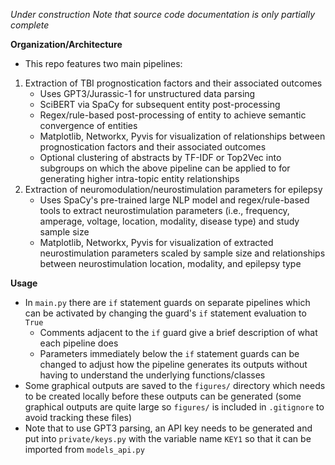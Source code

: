 *Under construction*
_Note that source code documentation is only partially complete_

**Organization/Architecture**
- This repo features two main pipelines:
1. Extraction of TBI prognostication factors and their associated outcomes
    - Uses GPT3/Jurassic-1 for unstructured data parsing
    - SciBERT via SpaCy for subsequent entity post-processing 
    - Regex/rule-based post-processing of entity to achieve semantic convergence of entities
    - Matplotlib, Networkx, Pyvis for visualization of relationships between prognostication factors and their associated outcomes
    - Optional clustering of abstracts by TF-IDF or Top2Vec into subgroups on which the above pipeline can be applied to for generating higher intra-topic entity relationships 
2. Extraction of neuromodulation/neurostimulation parameters for epilepsy
    - Uses SpaCy's pre-trained large NLP model and regex/rule-based tools to extract neurostimulation parameters (i.e., frequency, amperage, voltage, location, modality, disease type) and study sample size
    - Matplotlib, Networkx, Pyvis for visualization of extracted neurostimulation parameters scaled by sample size and relationships between neurostimulation location, modality, and epilepsy type
    

**Usage**
- In `main.py` there are `if` statement guards on separate pipelines which can be activated by changing the guard's `if` statement evaluation to `True`
    - Comments adjacent to the `if` guard give a brief description of what each pipeline does
    - Parameters immediately below the `if` statement guards can be changed to adjust how the pipeline generates its outputs without having to understand the underlying functions/classes
- Some graphical outputs are saved to the `figures/` directory which needs to be created locally before these outputs can be generated (some graphical outputs are quite large so `figures/` is included in `.gitignore` to avoid tracking these files)
- Note that to use GPT3 parsing, an API key needs to be generated and put into `private/keys.py` with the variable name `KEY1` so that it can be imported from `models_api.py`

